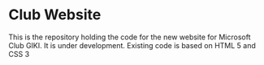 # Club Website 
This is the repository holding the code for the new website for Microsoft Club GIKI. It is under development. Existing code is based on HTML 5 and CSS 3
